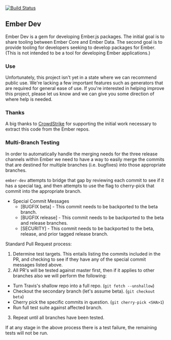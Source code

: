 [![Build Status](https://travis-ci.org/emberjs/ember-dev.png?branch=master)](https://travis-ci.org/emberjs/ember-dev)
## Ember Dev

Ember Dev is a gem for developing Ember.js packages. The initial goal is
to share tooling between Ember Core and Ember Data. The second goal is
to provide tooling for developers seeking to develop packages for Ember.
(This is not intended to be a tool for developing Ember applications.)

### Use

Unfortunately, this project isn't yet in a state where we can recommend
public use. We're lacking a few important features such as generators
that are required for general ease of use. If you're interested in
helping improve this project, please let us know and we can give you
some direction of where help is needed.

### Thanks

A big thanks to [CrowdStrike](http://www.crowdstrike.com/) for
supporting the initial work necessary to extract this code from the
Ember repos. 

### Multi-Branch Testing

In order to automatically handle the merging needs for the three release
channels within Ember we need to have a way to easily merge the commits
that are destined for multiple branches (i.e. bugfixes) into those appropriate
branches.

`ember-dev` attempts to bridge that gap by reviewing each commit to see if it
has a special tag, and then attempts to use the flag to cherry-pick that
commit into the appropriate branch.

* Special Commit Messages
  * [BUGFIX beta] - This commit needs to be backported to the beta branch.
  * [BUGFIX release] - This commit needs to be backported to the beta and release branches.
  * [SECURITY] - This commit needs to be backported to the beta, release, and prior tagged release branch.


Standard Pull Request process:

1. Determine test targets. This entails listing the commits included in the PR, and
  checking to see if they have any of the special commit messages listed above.
2. All PR's will be tested against master first, then if it applies to other branches
  also we will perform the following:
  * Turn Travis's shallow repo into a full repo. (`git fetch --unshallow`)
  * Checkout the secondary branch (let's assume beta). (`git checkout beta`)
  * Cherry pick the specific commits in question. (`git cherry-pick <SHA>1`)
  * Run full test suite against affected branch.
3. Repeat until all branches have been tested.

If at any stage in the above process there is a test failure, the remaining tests will not be run.
